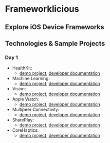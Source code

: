 # Frameworklicious
## Explore iOS Device Frameworks

## Technologies & Sample Projects
### Day 1
- HealthKit: 
  - [demo project](HealthKit), [developer documentation](http://developer.apple.com/documentation/healthkit)
- Machine Learning:
  - [demo project](Machine%20Learning), [developer documentation](http://developer.apple.com/documentation/coreml)
- Vision: 
  - [demo project](Vision), [developer documentation](http://developer.apple.com/documentation/vision)
- Apple Watch: 
  - [demo project](Apple%20Watch), [developer documentation](https://developer.apple.com/documentation/watchconnectivity)
- Multipeer Connectivity: 
  - [demo project](Multipeer%20Connectivity), [developer documentation](http://developer.apple.com/documentation/multipeerconnectivity)
- SharePlay: 
  - [demo project](SharePlay), [developer documentation](http://developer.apple.com/documentation/shareplay)
- CoreHaptics: 
  - [demo project](Haptics), [developer documentation](http://developer.apple.com/documentation/corehaptics/)
